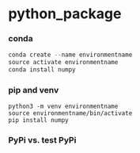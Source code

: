 # python_package
### conda
```python
conda create --name environmentname
source activate environmentname
conda install numpy
```

### pip and venv
```
python3 -m venv environmentname
source environmentname/bin/activate
pip install numpy
```

### PyPi vs. test PyPi

